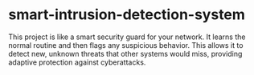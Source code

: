 # smart-intrusion-detection-system
This project is like a smart security guard for your network. It learns the normal routine and then flags any suspicious behavior. This allows it to detect new, unknown threats that other systems would miss, providing adaptive protection against cyberattacks.
